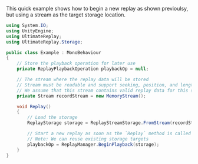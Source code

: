 ﻿
This quick example shows how to begin a new replay as shown previoulsy, but using a stream as the target storage location.

```cs
using System.IO;
using UnityEngine;
using UltimateReplay;
using UltimateReplay.Storage;

public class Example : MonoBehaviour
{
	// Store the playback operation for later use
	private ReplayPlaybackOperation playbackOp = null;

	// The stream where the replay data will be stored
	// Stream must be readable and support seeking, position, and length
	// We assume that this stream contains valid replay data for this sample
	private Stream recordStream = new MemoryStream();

	void Replay()
	{
		// Load the storage
		ReplayStorage storage = ReplayStreamStorage.FromStream(recordStream);

		// Start a new replay as soon as the `Replay` method is called
		// Note: We can reuse existing storage targets
		playbackOp = ReplayManager.BeginPlayback(storage);
	}
}
```